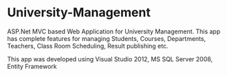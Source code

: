 # University-Management
ASP.Net MVC based  Web Application for University Management. This app has complete features for managing Students, Courses, Departments, Teachers, Class Room Scheduling, Result publishing etc. 

This app was developed using Visual Studio 2012, MS SQL Server 2008, Entity Framework

